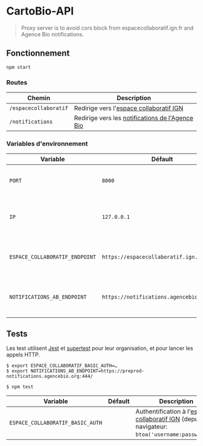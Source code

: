 # CartoBio-API

> Proxy server is to avoid cors block from espacecollaboratif.ign.fr
> and Agence Bio notifications.

## Fonctionnement

```shell
npm start
```

### Routes

| Chemin                       | Description
| ---                          | ---
| `/espacecollaboratif`        | Redirige vers l'[espace collaboratif IGN][api-ign-collab]
| `/notifications`             | Redirige vers les [notifications de l'Agence Bio][api-ab]


### Variables d'environnement

| Variable                          | Défault                                   | Description
| ---                               | ---                                       | ---
| `PORT`                            | `8000`                                    | Port réseau sur lequel exposer l'application
| `IP`                              | `127.0.0.1`                               | Interface réseau sur laquelle exposer l'application
| `ESPACE_COLLABORATIF_ENDPOINT`    | `https://espacecollaboratif.ign.fr`       | Point d'accès à l'[API Espace Collaboratif d'IGN][api-ign-collab]
| `NOTIFICATIONS_AB_ENDPOINT`       | `https://notifications.agencebio.org:444` | Point d'accès aux [notifications de l'Agence Bio][api-ab]


## Tests

Les test utilisent [Jest] et [supertest] pour leur organisation,
et pour lancer les appels HTTP.

```shell
$ export ESPACE_COLLABORATIF_BASIC_AUTH=…
$ export NOTIFICATIONS_AB_ENDPOINT=https://preprod-notifications.agencebio.org:444/

$ npm test
```

| Variable                          | Défault             | Description
| ---                               | ---                 | ---
| `ESPACE_COLLABORATIF_BASIC_AUTH`  |                     | Authentification à l'[espace collaboratif IGN][api-ign-collab] (depuis un navigateur: `btoa('username:password')`).


[api-ign-collab]: https://espacecollaboratif.ign.fr/api/doc
[api-ab]: https://preprod-notification.agencebio.org/

[Jest]: https://jestjs.io/docs/en/getting-started
[supertest]: https://github.com/visionmedia/supertest#readme
